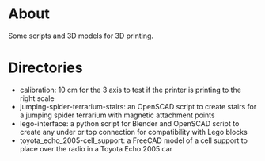 # About

Some scripts and 3D models for 3D printing.

# Directories

- calibration: 10 cm for the 3 axis to test if the printer is printing to the right scale
- jumping-spider-terrarium-stairs: an OpenSCAD script to create stairs for a jumping spider terrarium with magnetic attachment points
- lego-interface: a python script for Blender and OpenSCAD script to create any under or top connection for compatibility with Lego blocks
- toyota_echo_2005-cell_support: a FreeCAD model of a cell support to place over the radio in a Toyota Echo 2005 car
